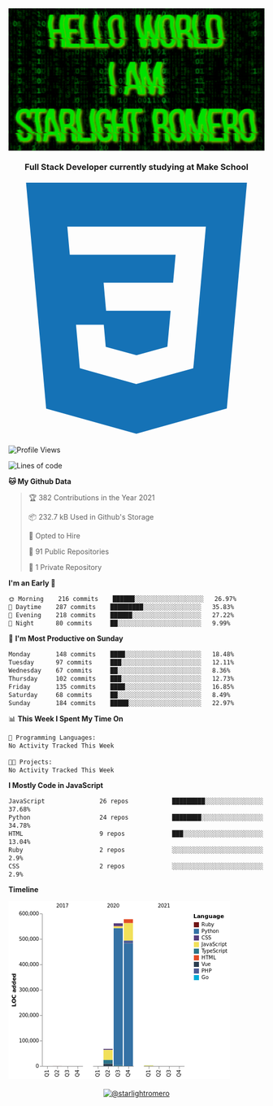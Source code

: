 <img align="center" src="github-banner@2x.jpg" alt="Hello World, I Am Starlight Romero" width="1080" />
<h3 align="center">Full Stack Developer currently studying at Make School</h3>

<p align="left">
  <svg viewBox="0 0 128 128">
  <path fill="#1572B6" d="M8.76 1l10.055 112.883 45.118 12.58 45.244-12.626 10.063-112.837h-110.48zm89.591 25.862l-3.347 37.605.01.203-.014.467v-.004l-2.378 26.294-.262 2.336-28.36 7.844v.001l-.022.019-28.311-7.888-1.917-21.739h13.883l.985 11.054 15.386 4.17-.004.008v-.002l15.443-4.229 1.632-18.001h-32.282999999999994l-.277-3.043-.631-7.129-.331-3.828h34.748999999999995l1.264-14h-52.926l-.277-3.041-.63-7.131-.332-3.828h69.281l-.331 3.862z"></path>
  </svg>
</p>

<!--START_SECTION:waka-->
![Profile Views](http://img.shields.io/badge/Profile%20Views-2-blue)

![Lines of code](https://img.shields.io/badge/From%20Hello%20World%20I%27ve%20Written-1.2%20million%20lines%20of%20code-blue)

**🐱 My Github Data** 

> 🏆 382 Contributions in the Year 2021
 > 
> 📦 232.7 kB Used in Github's Storage 
 > 
> 💼 Opted to Hire
 > 
> 📜 91 Public Repositories 
 > 
> 🔑 1 Private Repository 
 > 
**I'm an Early 🐤** 

```text
🌞 Morning    216 commits    ██████░░░░░░░░░░░░░░░░░░░   26.97% 
🌆 Daytime    287 commits    █████████░░░░░░░░░░░░░░░░   35.83% 
🌃 Evening    218 commits    ██████░░░░░░░░░░░░░░░░░░░   27.22% 
🌙 Night      80 commits     ██░░░░░░░░░░░░░░░░░░░░░░░   9.99%

```
📅 **I'm Most Productive on Sunday** 

```text
Monday       148 commits    ████░░░░░░░░░░░░░░░░░░░░░   18.48% 
Tuesday      97 commits     ███░░░░░░░░░░░░░░░░░░░░░░   12.11% 
Wednesday    67 commits     ██░░░░░░░░░░░░░░░░░░░░░░░   8.36% 
Thursday     102 commits    ███░░░░░░░░░░░░░░░░░░░░░░   12.73% 
Friday       135 commits    ████░░░░░░░░░░░░░░░░░░░░░   16.85% 
Saturday     68 commits     ██░░░░░░░░░░░░░░░░░░░░░░░   8.49% 
Sunday       184 commits    █████░░░░░░░░░░░░░░░░░░░░   22.97%

```


📊 **This Week I Spent My Time On** 

```text
💬 Programming Languages: 
No Activity Tracked This Week

🐱‍💻 Projects: 
No Activity Tracked This Week

```

**I Mostly Code in JavaScript** 

```text
JavaScript               26 repos            █████████░░░░░░░░░░░░░░░░   37.68% 
Python                   24 repos            ████████░░░░░░░░░░░░░░░░░   34.78% 
HTML                     9 repos             ███░░░░░░░░░░░░░░░░░░░░░░   13.04% 
Ruby                     2 repos             ░░░░░░░░░░░░░░░░░░░░░░░░░   2.9% 
CSS                      2 repos             ░░░░░░░░░░░░░░░░░░░░░░░░░   2.9%

```


**Timeline**

![Chart not found](https://raw.githubusercontent.com/starlightromero/starlightromero/master/charts/bar_graph.png) 


<!--END_SECTION:waka-->

<p align="center">
<a href="https://medium.com/@starlightromero" target="blank"><img align="center" src="https://cdn.jsdelivr.net/npm/simple-icons@3.0.1/icons/medium.svg" alt="@starlightromero" height="30" width="30" /></a>
</p>
